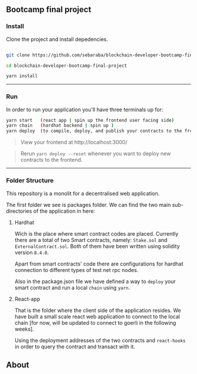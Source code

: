 ## Bootcamp final project
### Install

Clone the project and install depedencies.

```bash

git clone https://github.com/sebaraba/blockchain-developer-bootcamp-final-project.git

cd blockchain-developer-bootcamp-final-project

yarn install

```
---

### Run

In order to run your application you'll have three terminals up for:

```bash
yarn start   (react app | spin up the frontend user facing side)
yarn chain   (hardhat backend | spin up )
yarn deploy  (to compile, deploy, and publish your contracts to the frontend)
```

> View your frontend at http://localhost:3000/

> Rerun `yarn deploy --reset` whenever you want to deploy new contracts to the frontend.

---

### Folder Structure

This repository is a monolit for a decentralised web application. 

The first folder we see is packages folder. We can find the two main sub-directories of the application in here:

1. Hardhat

    Wich is the place where smart contract codes are placed. Currently there are a total of two Smart contracts, namely: `Stake.sol` and `ExternalContract.sol`. Both of them have been written using solidity version `8.4.0`.

    Apart from smart contracts' code there are configurations for hardhat connection to different types of test net rpc nodes.

    Also in the package.json file we have defined a way to `deploy` your smart contract and run a local `chain` using `yarn`.

2. React-app

    That is the folder where the client side of the application resides. We have built a small scale react web application to connect to the local chain [for now, will be updated to connect to goerli in the following weeks]. 

    Using the deployment addresses of the two contracts and `react-hooks` in order to query the contract and transact with it.


## About


